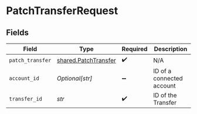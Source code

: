 # PatchTransferRequest


## Fields

| Field                                                        | Type                                                         | Required                                                     | Description                                                  |
| ------------------------------------------------------------ | ------------------------------------------------------------ | ------------------------------------------------------------ | ------------------------------------------------------------ |
| `patch_transfer`                                             | [shared.PatchTransfer](../../models/shared/patchtransfer.md) | :heavy_check_mark:                                           | N/A                                                          |
| `account_id`                                                 | *Optional[str]*                                              | :heavy_minus_sign:                                           | ID of a connected account                                    |
| `transfer_id`                                                | *str*                                                        | :heavy_check_mark:                                           | ID of the Transfer                                           |